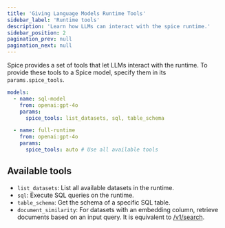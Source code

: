 ```yaml
---
title: 'Giving Language Models Runtime Tools'
sidebar_label: 'Runtime tools'
description: 'Learn how LLMs can interact with the spice runtime.'
sidebar_position: 2
pagination_prev: null
pagination_next: null
---
```


Spice provides a set of tools that let LLMs interact with the runtime. To provide these tools to a Spice model, specify them in its `params.spice_tools`.
```yaml
models:
  - name: sql-model
    from: openai:gpt-4o
    params:
      spice_tools: list_datasets, sql, table_schema

  - name: full-runtime
    from: openai:gpt-4o
    params:
      spice_tools: auto # Use all available tools
```

## Available tools
 - `list_datasets`: List all available datasets in the runtime.
 - `sql`: Execute SQL queries on the runtime.
 - `table_schema`: Get the schema of a specific SQL table.
 - `document_similarity`: For datasets with an embedding column, retrieve documents based on an input query. It is equivalent to [/v1/search](/api/http/search).
